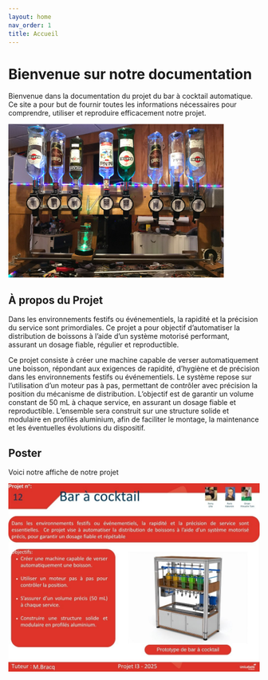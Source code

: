 ```yaml
---
layout: home
nav_order: 1
title: Accueil
---
```


# Bienvenue sur notre documentation

Bienvenue dans la documentation du projet du bar à cocktail automatique. Ce site a pour but de fournir toutes les informations nécessaires pour comprendre, utiliser et reproduire efficacement notre projet.

![bar à cocktail automatique](images/bar.png)

## À propos du Projet

Dans les environnements festifs ou événementiels, la rapidité et la précision du service sont primordiales. Ce projet a pour objectif d’automatiser la distribution de boissons à l’aide d’un système motorisé performant, assurant un dosage fiable, régulier et reproductible.

Ce projet consiste à créer une machine capable de verser automatiquement une boisson, répondant aux exigences de rapidité, d’hygiène et de précision dans les environnements festifs ou événementiels. Le système repose sur l’utilisation d’un moteur pas à pas, permettant de contrôler avec précision la position du mécanisme de distribution. L’objectif est de garantir un volume constant de 50 mL à chaque service, en assurant un dosage fiable et reproductible. L’ensemble sera construit sur une structure solide et modulaire en profilés aluminium, afin de faciliter le montage, la maintenance et les éventuelles évolutions du dispositif.

## Poster

Voici notre affiche de notre projet 

![Poster projet](images/poster.jpg.jpg)


